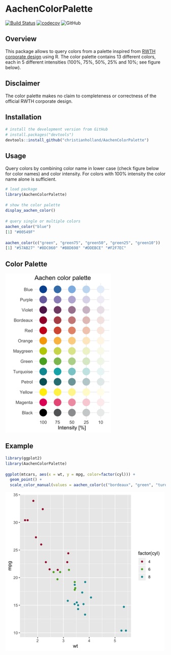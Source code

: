 # AachenColorPalette
[![Build Status](https://travis-ci.com/christianholland/AachenColorPalette.svg?branch=master)](https://travis-ci.com/christianholland/AachenColorPalette)
[![codecov](https://codecov.io/gh/christianholland/AachenColorPalette/branch/master/graph/badge.svg)](https://codecov.io/gh/christianholland/AachenColorPalette)
![GitHub](https://img.shields.io/github/license/christianholland/AachenColorPalette)

## Overview
This package allows to query colors from a palette inspired from [RWTH corporate design](http://www9.rwth-aachen.de/global/show_document.asp?id=aaaaaaaaaadpbhq) using R. The color palette contains 13 different colors, each in 5 different intensities (100%, 75%, 50%, 25% and 10%; see figure below). 

## Disclaimer
The color palette makes no claim to completeness or correctness of the official RWTH corporate design.

## Installation
```r
# install the development version from GitHub
# install.packages("devtools")
devtools::install_github("christianholland/AachenColorPalette")
```

## Usage
Query colors by combining color name in lower case (check figure below for color names) and color intensity. For colors with 100% intensity the color name alone is sufficient.
```r
# load package
library(AachenColorPalette)

# show the color palette
display_aachen_color()

# query single or multiple colors
aachen_color("blue")
[1] "#00549F"

aachen_color(c("green", "green75", "green50", "green25", "green10"))
[1] "#57AB27" "#8DC060" "#B8D698" "#DDEBCE" "#F2F7EC"
```

## Color Palette
<img src='man/figures/aachen_color_palette.png' align="center" height="500" />

## Example
```r
library(ggplot2)
library(AachenColorPalette)

ggplot(mtcars, aes(x = wt, y = mpg, color=factor(cyl))) +
  geom_point() +
  scale_color_manual(values = aachen_color(c("bordeaux", "green", "turquoise")))
```
<img src='man/figures/example_plot.png' align="center" height="500" />
